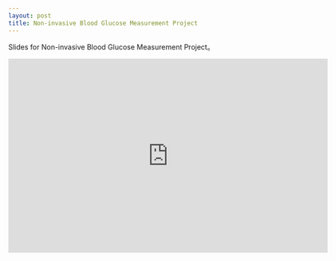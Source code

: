 ```yaml
---
layout: post
title: Non-invasive Blood Glucose Measurement Project
---
```


Slides for Non-invasive Blood Glucose Measurement Project。

<iframe src="https://docs.google.com/presentation/d/e/2PACX-1vR42DjuIMN4x5L3zO5gH-7caavBHeRiCslZR9Q9cLkkU-6sAa6PsPTU3wtcz7dRoxrv3LIAu72azFFv/embed?start=true&loop=true&delayms=3000" frameborder="0" width="640" height="389" allowfullscreen="true" mozallowfullscreen="true" webkitallowfullscreen="true"></iframe>

